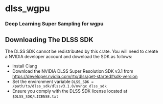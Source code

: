 # dlss_wgpu
### Deep Learning Super Sampling for wgpu

## Downloading The DLSS SDK
The DLSS SDK cannot be redistributed by this crate.
You will need to create a NVIDIA developer account and download the SDK as follows:
* Install Clang
* Download the NVIDIA DLSS Super Resolution SDK v3.1 from https://developer.nvidia.com/rtx/dlss/get-started#sdk-version
* Set the environment variable `DLSS_SDK = /path/to/dlss_sdk/dlssv3.1.0/nvngx_dlss_sdk`
* Ensure you comply with the DLSS SDK license located at `$DLSS_SDK/LICENSE.txt`
